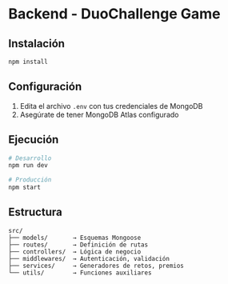 # Backend - DuoChallenge Game

## Instalación

```bash
npm install
```

## Configuración

1. Edita el archivo `.env` con tus credenciales de MongoDB
2. Asegúrate de tener MongoDB Atlas configurado

## Ejecución

```bash
# Desarrollo
npm run dev

# Producción
npm start
```

## Estructura

```
src/
├── models/       → Esquemas Mongoose
├── routes/       → Definición de rutas
├── controllers/  → Lógica de negocio
├── middlewares/  → Autenticación, validación
├── services/     → Generadores de retos, premios
└── utils/        → Funciones auxiliares
```
